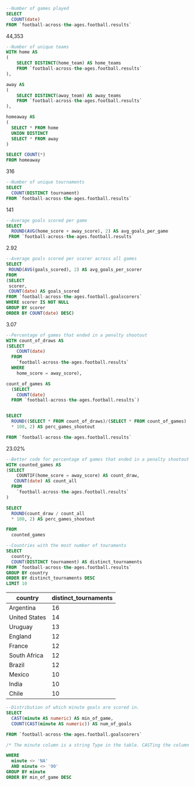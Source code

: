 ```sql
--Number of games played
SELECT 
  COUNT(date)
FROM `football-across-the-ages.football.results`
```

44,353


```sql
--Number of unique teams 
WITH home AS
(
    SELECT DISTINCT(home_team) AS home_teams
    FROM `football-across-the-ages.football.results`
),

away AS
(
    SELECT DISTINCT(away_team) AS away_teams
    FROM `football-across-the-ages.football.results`
),

homeaway AS
(
  SELECT * FROM home
  UNION DISTINCT
  SELECT * FROM away
)

SELECT COUNT(*)
FROM homeaway
```
316

```sql
--Number of unique tournaments
SELECT  
  COUNT(DISTINCT tournament)
FROM `football-across-the-ages.football.results`
```

141

```sql
--Average goals scored per game
SELECT 
  ROUND(AVG(home_score + away_score), 2) AS avg_goals_per_game
 FROM `football-across-the-ages.football.results`
 ```
 2.92
 
 
 ```sql
 --Average goals scored per scorer across all games
 SELECT 
  ROUND(AVG(goals_scored), 2) AS avg_goals_per_scorer
FROM
(SELECT
  scorer,
  COUNT(date) AS goals_scored
FROM `football-across-the-ages.football.goalscorers`
WHERE scorer IS NOT NULL
GROUP BY scorer
ORDER BY COUNT(date) DESC)
```
3.07


```sql
--Percentage of games that ended in a penalty shootout
WITH count_of_draws AS
(SELECT
    COUNT(date)
  FROM
    `football-across-the-ages.football.results`
  WHERE 
    home_score = away_score),

count_of_games AS
  (SELECT
    COUNT(date)
  FROM `football-across-the-ages.football.results`)


SELECT 
  ROUND((SELECT * FROM count_of_draws)/(SELECT * FROM count_of_games)
  * 100, 2) AS perc_games_shootout

FROM `football-across-the-ages.football.results`
```
23.02%
 
```sql
--Better code for percentage of games that ended in a penalty shootout
WITH counted_games AS
(SELECT
    COUNTIF(home_score = away_score) AS count_draw,
   COUNT(date) AS count_all
  FROM
    `football-across-the-ages.football.results`
)

SELECT 
  ROUND(count_draw / count_all
  * 100, 2) AS perc_games_shootout

FROM
  counted_games
```
 
 
```sql
--Countries with the most number of touraments
SELECT 
  country,
  COUNT(DISTINCT tournament) AS distinct_tournaments 
FROM `football-across-the-ages.football.results`
GROUP BY country
ORDER BY distinct_tournaments DESC
LIMIT 10
```

| country       | distinct_tournaments |
|---------------|----------------------|
| Argentina     | 16                   |
| United States | 14                   |
| Uruguay       | 13                   |
| England       | 12                   |
| France        | 12                   |
| South Africa  | 12                   |
| Brazil        | 12                   |
| Mexico        | 10                   |
| India         | 10                   |
| Chile         | 10                   |

```sql
--Distribution of which minute goals are scored in.
SELECT 
  CAST(minute AS numeric) AS min_of_game,
  COUNT(CAST(minute AS numeric)) AS num_of_goals

FROM `football-across-the-ages.football.goalscorers`

/* The minute column is a string Type in the table. CASTing the column as numeric fixes this except for one value whose result is the letters 'NA'. I am assuming that when this value is present it is an error and possibly stands for 'N/A'. The below line of code filters this value out. Once grouped, there is also a suspicious value for the 90th minute as it is much higher than surrounding values. I assumed that values have been rounded somehow as the 90th minute is the last minute of regular full time in football. I also filtered this value out. */

WHERE
  minute <> 'NA'
  AND minute <> '90'
GROUP BY minute
ORDER BY min_of_game DESC
```

